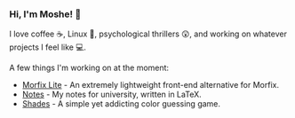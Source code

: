 <!--
### Hi there 👋

**outofink/outofink** is a ✨ _special_ ✨ repository because its `README.md` (this file) appears on your GitHub profile.

Here are some ideas to get you started:

- 🔭 I’m currently working on ...
- 🌱 I’m currently learning ...
- 👯 I’m looking to collaborate on ...
- 🤔 I’m looking for help with ...
- 💬 Ask me about ...
- 📫 How to reach me: ...
- 😄 Pronouns: ...
- ⚡ Fun fact: ...
-->

### Hi, I'm Moshe! 👋

I love coffee ☕, Linux 🐧, psychological thrillers 😲, and working on whatever projects I feel like 💻.

A few things I'm working on at the moment:

- [Morfix Lite](https://github.com/outofink/morfix-lite) - An extremely lightweight front-end alternative for Morfix.
- [Notes](https://github.com/outofink/notes) - My notes for university, written in LaTeX.
- [Shades](https://github.com/outofink/shades) - A simple yet addicting color guessing game.
